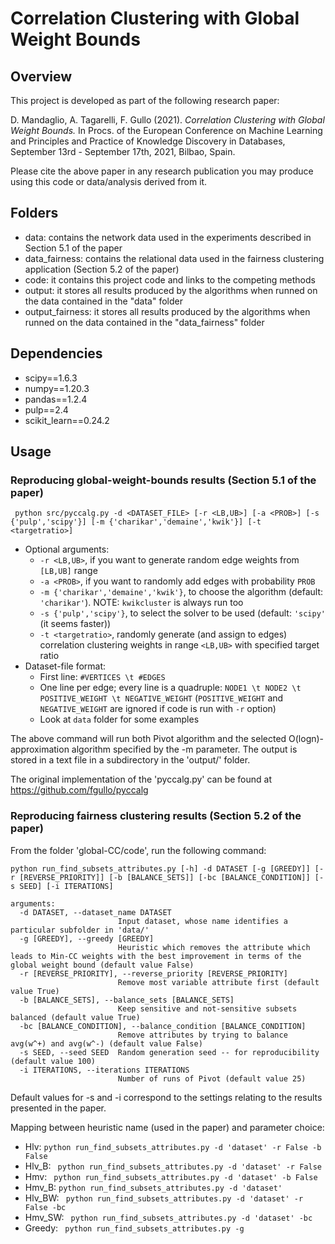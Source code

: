 # Correlation Clustering with Global Weight Bounds

## Overview

This project is developed as part of the following research paper:

D. Mandaglio, A. Tagarelli, F. Gullo (2021). *Correlation Clustering with Global Weight Bounds.* In Procs. of the European Conference on Machine Learning and Principles and Practice of Knowledge Discovery in Databases, September 13rd - September 17th, 2021, Bilbao, Spain.

Please cite the above paper in any research publication you may produce using this code or data/analysis derived from it.


## Folders
- data: contains the network data used in the experiments described in Section 5.1 of the paper
- data_fairness: contains the relational data used in the fairness clustering application (Section 5.2 of the paper)
- code: it contains this project code and links to the competing methods 
- output: it stores all results produced by the algorithms when runned on the data contained in the "data" folder
- output_fairness: it stores all results produced by the algorithms when runned on the data contained in the "data_fairness" folder

## Dependencies
- scipy==1.6.3
- numpy==1.20.3
- pandas==1.2.4
- pulp==2.4
- scikit_learn==0.24.2

## Usage

### Reproducing global-weight-bounds results (Section 5.1 of the paper)

``` python src/pyccalg.py -d <DATASET_FILE> [-r <LB,UB>] [-a <PROB>] [-s {'pulp','scipy'}] [-m {'charikar','demaine','kwik'}] [-t <targetratio>]```

* Optional arguments: 
   * `-r <LB,UB>`, if you want to generate random edge weights from `[LB,UB]` range
   * `-a <PROB>`, if you want to randomly add edges with probability `PROB`
   * `-m {'charikar','demaine','kwik'}`, to choose the algorithm (default: `'charikar'`). NOTE: `kwikcluster` is always run too
   * `-s {'pulp','scipy'}`, to select the solver to be used (default: `'scipy'` (it seems faster))
   * `-t <targetratio>`, randomly generate (and assign to edges) correlation clustering weights in range `<LB,UB>` with specified target ratio
* Dataset-file format:
   * First line: `#VERTICES \t #EDGES`
   * One line per edge; every line is a quadruple: `NODE1 \t NODE2 \t POSITIVE_WEIGHT \t NEGATIVE_WEIGHT` (`POSITIVE_WEIGHT` and `NEGATIVE_WEIGHT` are ignored if code is run with `-r` option)
   * Look at `data` folder for some examples
  
The above command will run both Pivot algorithm and the selected O(logn)-approximation algorithm specified by the -m parameter. The output is stored in a text file in a subdirectory in the 'output/' folder.

The original implementation of the 'pyccalg.py' can be found at https://github.com/fgullo/pyccalg

### Reproducing fairness clustering results (Section 5.2 of the paper)

From the folder 'global-CC/code', run the following command:

``` python run_find_subsets_attributes.py [-h] -d DATASET [-g [GREEDY]] [-r [REVERSE_PRIORITY]] [-b [BALANCE_SETS]] [-bc [BALANCE_CONDITION]] [-s SEED] [-i ITERATIONS] ```

```
arguments:
  -d DATASET, --dataset_name DATASET
                        Input dataset, whose name identifies a particular subfolder in 'data/'
  -g [GREEDY], --greedy [GREEDY]
                        Heuristic which removes the attribute which leads to Min-CC weights with the best improvement in terms of the global weight bound (default value False)
  -r [REVERSE_PRIORITY], --reverse_priority [REVERSE_PRIORITY]
                        Remove most variable attribute first (default value True)
  -b [BALANCE_SETS], --balance_sets [BALANCE_SETS]
                        Keep sensitive and not-sensitive subsets balanced (default value True)
  -bc [BALANCE_CONDITION], --balance_condition [BALANCE_CONDITION]
                        Remove attributes by trying to balance avg(w^+) and avg(w^-) (default value False)
  -s SEED, --seed SEED  Random generation seed -- for reproducibility (default value 100)
  -i ITERATIONS, --iterations ITERATIONS
                        Number of runs of Pivot (default value 25)
```
Default values for -s and -i correspond to the settings relating to the results presented in the paper.

Mapping between heuristic name (used in the paper) and parameter choice:
- Hlv: ``` python run_find_subsets_attributes.py -d 'dataset' -r False -b False ```
- Hlv_B: ``` python run_find_subsets_attributes.py -d 'dataset' -r False``` 
- Hmv: ``` python run_find_subsets_attributes.py -d 'dataset' -b False``` 
- Hmv_B: ``` python run_find_subsets_attributes.py -d 'dataset' ``` 
- Hlv_BW: ``` python run_find_subsets_attributes.py -d 'dataset' -r False -bc``` 
- Hmv_SW: ``` python run_find_subsets_attributes.py -d 'dataset' -bc``` 
- Greedy: ``` python run_find_subsets_attributes.py -g``` 

